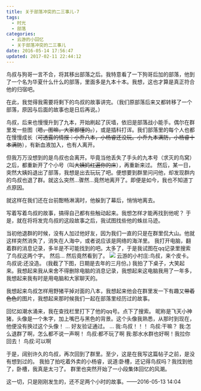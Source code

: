 ```yaml
---
title: 关于部落冲突的二三事儿-7
tags:
  - 时光
  - 部落
categories:
  - 云游的小回忆
  - 关于部落冲突的二三事儿
date: 2016-05-14 17:56:47
updated: 2017-02-11 22:44:12
---
```


鸟叔与狗哥一言不合，将其移出部落之后。我特意看了一下狗哥后加的部落，他到了一个名为华夏什么什么的部落，里面多是九本十本。我想，这也才算是真正符合他的归宿吧。

在此，我觉得我需要将剩下的鸟叔的故事讲完。（我们原部落后来又都转移了一个部落，原因与后面的故事也是日后再说。）
<!--more-->

鸟叔，后来也慢慢升到了九本，开始刷起了灰墙，依旧是部落战小能手。偶尔在群里发一些图（<del datetime="2017-02-11T14:37:32+00:00">嗯，图嘛，大家都懂的。</del>），或是插科打诨。我们部落里的每个人也都在慢慢成长（<del datetime="2017-02-11T14:37:32+00:00">可透露的情报：小乔八本，小杨睿还没玩。小乔九本满防，小杨睿十本满防</del>），有新血液加入，也有人离开。

但我万万没想到的是鸟叔也会离开。毕竟当他丢失了手头的九本号（求灭的鸟窝）之后，都重新开了个小号（叫<del datetime="2017-02-11T14:37:32+00:00">大姨妈红遍你的床</del>），再重新来过。
然后，某一日，突然大姨妈退出了部落，我想是出去玩玩了吧。便想要到群里问问他，却发现群内的鸟叔也退了群。就这么突然…骤然…竟然地离开了。即便是如今，我也不知道丁点原因。

就这样在我们还在台前酣畅淋漓时，他躲到了幕后，悄悄地离去。

写着写着鸟叔的故事，搞得自己都有些触动起来。我想怎样才能再找到他呢？
于是，就在将将发完鸟叔的这段故事之后，我试图找些他的蛛丝马迹。

当初他退群的时候，没有人加过他好友，因为我们一直的只是在群里侃大山。他就这样突然消失了，消失在人海中，或者说应该是网络的海洋里。
我打开电脑，翻着群的消息记录，多半是不可能找到的吧。太多了，于是我试图在qq记录里搜索了鸟叔这两个字。
然后…
然后竟然看到了。
[![](http://www.yunyoujun.cn/wp-content/uploads/2017/02/22e645da81cb39db2b8976b2d7160924aa1830af.jpg)](http://www.yunyoujun.cn/wp-content/uploads/2017/02/22e645da81cb39db2b8976b2d7160924aa1830af.jpg)
云游的小村庄:鸟叔，来个皮卡。
鸟叔说:还没造。
(我截了下图，日期是去年的三月份。)
我拍了下桌子，大笑起来。我想起来我从来舍不得删除电脑的消息记录，我想起来这电脑我用了一年多，我想起来我有时是用电脑和大家聊天的。

我想起来鸟叔怎样用野猪平掉对面的八本，我想起来他会在群里发一下有趣又<del datetime="2017-02-11T14:37:32+00:00">带着色色</del>的图片，我想起来那时候我们一起在部落里经历过的故事。

回忆如潮水涌来，我在查找栏里打下了他的qq号。点下了搜索。
昵称是飞天小神猪，头像是一个朱字，加上嘴巴与黑色的背景。这个头像我熟悉，从那时到现在，他便没有换过这个头像！
…
好友验证通过。
…
我:鸟叔！！！
鸟叔:干嘛？
我:怎么退群了啊，怎么都不说一声啊！
鸟叔:都不玩了啊
我:那水水群也好啊！我拉你回去！
鸟叔:可以啊

于是，阔别许久的鸟叔，再次回到了群里。至少，这是在我写这篇帖子之前，是没有想到过的。
我拍了拍吃着外卖的小杨睿，说道:卧槽，还记得鸟叔吗？我找到他了，卧槽，我真是太刁了。
群里也突然开始了一小段集体回忆的风潮。

这一切，只是刚刚发生的，还不足两个小时的故事。——2016-05-13 14:04